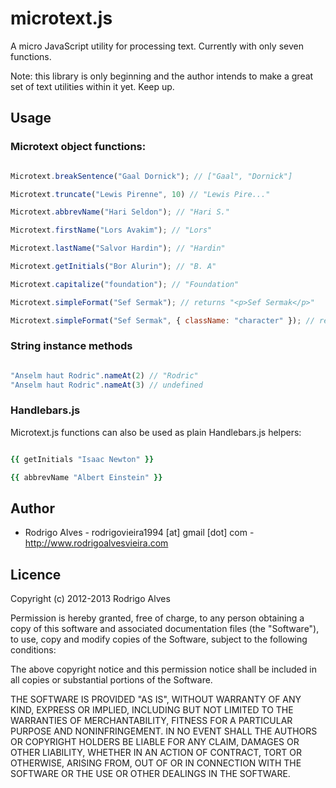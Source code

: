 # microtext.js

A micro JavaScript utility for processing text. Currently with only seven functions.

Note: this library is only beginning and the author intends to make a great set of text utilities within it yet. Keep up.

## Usage

### Microtext object functions:

```javascript

Microtext.breakSentence("Gaal Dornick"); // ["Gaal", "Dornick"]

Microtext.truncate("Lewis Pirenne", 10) // "Lewis Pire..."

Microtext.abbrevName("Hari Seldon"); // "Hari S."

Microtext.firstName("Lors Avakim"); // "Lors"

Microtext.lastName("Salvor Hardin"); // "Hardin"

Microtext.getInitials("Bor Alurin"); // "B. A"

Microtext.capitalize("foundation"); // "Foundation"

Microtext.simpleFormat("Sef Sermak"); // returns "<p>Sef Sermak</p>"

Microtext.simpleFormat("Sef Sermak", { className: "character" }); // returns "<p class='character'>Sef Sermak</p>"

```

### String instance methods

```javascript

"Anselm haut Rodric".nameAt(2) // "Rodric"
"Anselm haut Rodric".nameAt(3) // undefined

```

### Handlebars.js

Microtext.js functions can also be used as plain Handlebars.js helpers:

```ruby

{{ getInitials "Isaac Newton" }}

{{ abbrevName "Albert Einstein" }}

```

## Author

  * Rodrigo Alves - rodrigovieira1994 [at] gmail [dot] com - http://www.rodrigoalvesvieira.com

## Licence

Copyright (c) 2012-2013 Rodrigo Alves

Permission is hereby granted, free of charge, to any person obtaining
a copy of this software and associated documentation files (the
"Software"), to use, copy and modify copies of the Software, subject
to the following conditions:

The above copyright notice and this permission notice shall be
included in all copies or substantial portions of the Software.

THE SOFTWARE IS PROVIDED "AS IS", WITHOUT WARRANTY OF ANY KIND,
EXPRESS OR IMPLIED, INCLUDING BUT NOT LIMITED TO THE WARRANTIES OF
MERCHANTABILITY, FITNESS FOR A PARTICULAR PURPOSE AND
NONINFRINGEMENT. IN NO EVENT SHALL THE AUTHORS OR COPYRIGHT HOLDERS BE
LIABLE FOR ANY CLAIM, DAMAGES OR OTHER LIABILITY, WHETHER IN AN ACTION
OF CONTRACT, TORT OR OTHERWISE, ARISING FROM, OUT OF OR IN CONNECTION
WITH THE SOFTWARE OR THE USE OR OTHER DEALINGS IN THE SOFTWARE.
